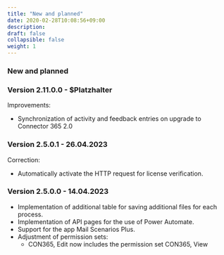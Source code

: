 ```yaml
---
title: "New and planned"
date: 2020-02-28T10:08:56+09:00
description: 
draft: false
collapsible: false
weight: 1
---
```


### New and planned

### Version 2.11.0.0 - $Platzhalter
Improvements:
* Synchronization of activity and feedback entries on upgrade to Connector 365 2.0
### Version 2.5.0.1 - 26.04.2023
Correction:
- Automatically activate the HTTP request for license verification.
### Version 2.5.0.0 - 14.04.2023
- Implementation of additional table for saving additional files for each process.
- Implementation of API pages for the use of Power Automate.
- Support for the app Mail Scenarios Plus.
- Adjustment of permission sets:
  - CON365, Edit now includes the permission set CON365, View